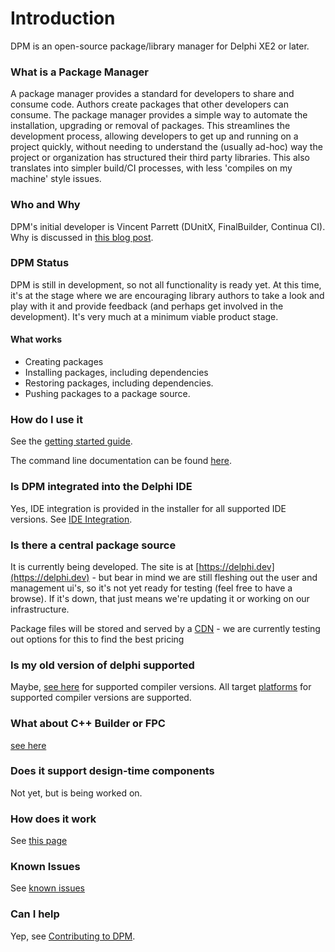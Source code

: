 # Introduction

DPM is an open-source package/library manager for Delphi XE2 or later.

### What is a Package Manager

A package manager provides a standard for developers to share and consume code. Authors create packages that other developers can consume. The package manager provides a simple way to automate the installation, upgrading or removal of packages. This streamlines the development process, allowing developers to get up and running on a project quickly, without needing to understand the (usually ad-hoc) way the project or organization has structured their third party libraries. This also translates into simpler build/CI processes, with less 'compiles on my machine' style issues.

### Who and Why

DPM's initial developer is Vincent Parrett (DUnitX, FinalBuilder, Continua CI). Why is discussed in [this blog post](https://www.finalbuilder.com/resources/blogs/delphi-package-manager-rfc).

### DPM Status

DPM is still in development, so not all functionality is ready yet. At this time, it's at the stage where we are encouraging library authors to take a look and play with it and provide feedback (and perhaps get involved in the development). It's very much at a minimum viable product stage.

#### What works

- Creating packages
- Installing packages, including dependencies
- Restoring packages, including dependencies.
- Pushing packages to a package source.

### How do I use it

See the [getting started guide](./getting-started/installing.md).

The command line documentation can be found [here](./commands/commands.md).

### Is DPM integrated into the Delphi IDE

Yes, IDE integration is provided in the installer for all supported IDE versions. See [IDE Integration](./getting-started/ide-integration.md).

### Is there a central package source

It is currently being developed. The site is at [https://delphi.dev](https://delphi.dev) - but bear in mind we are still fleshing out the user and management ui's, so it's not yet ready for testing (feel free to have a browse). If it's down, that just means we're updating it or working on our infrastructure.

Package files will be stored and served by a [CDN](https://en.wikipedia.org/wiki/Content_delivery_network) - we are currently testing out options for this to find the best pricing

### Is my old version of delphi supported

Maybe, [see here](./compiler-versions.md) for supported compiler versions. All target [platforms](./platforms.md) for supported compiler versions are supported.

### What about C++ Builder or FPC

[see here](./compiler-versions.md)

### Does it support design-time components

Not yet, but is being worked on.

### How does it work

See [this page](./concepts/how-it-works.md)

### Known Issues

See [known issues](./getting-started/known-issues.md)

### Can I help

Yep, see [Contributing to DPM](./contributing.md).
